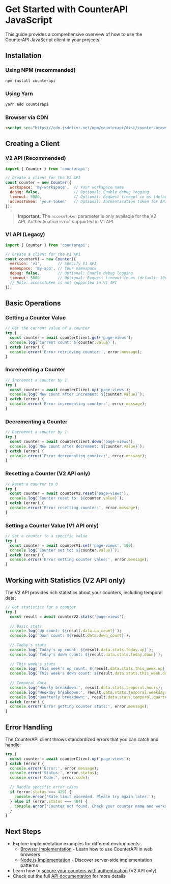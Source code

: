 # Get Started with CounterAPI JavaScript

This guide provides a comprehensive overview of how to use the CounterAPI JavaScript client in your projects.

## Installation

### Using NPM (recommended)

```bash
npm install counterapi
```

### Using Yarn

```bash
yarn add counterapi
```

### Browser via CDN

```html
<script src="https://cdn.jsdelivr.net/npm/counterapi/dist/counter.browser.min.js"></script>
```

## Creating a Client

### V2 API (Recommended)

```javascript
import { Counter } from 'counterapi';

// Create a client for the V2 API
const counter = new Counter({
  workspace: 'my-workspace',  // Your workspace name
  debug: false,               // Optional: Enable debug logging
  timeout: 5000,              // Optional: Request timeout in ms (default: 10000)
  accessToken: 'your-token'   // Optional: Authentication token for API requests (V2 API only)
});
```

> **Important:** The `accessToken` parameter is only available for the V2 API. Authentication is not supported in V1 API.

### V1 API (Legacy)

```javascript
import { Counter } from 'counterapi';

// Create a client for the V1 API
const counterV1 = new Counter({
  version: 'v1',       // Specify V1 API
  namespace: 'my-app', // Your namespace
  debug: false,        // Optional: Enable debug logging
  timeout: 5000        // Optional: Request timeout in ms (default: 10000)
  // Note: accessToken is not supported in V1 API
});
```

## Basic Operations

### Getting a Counter Value

```javascript
// Get the current value of a counter
try {
  const counter = await counterClient.get('page-views');
  console.log(`Current count: ${counter.value}`);
} catch (error) {
  console.error('Error retrieving counter:', error.message);
}
```

### Incrementing a Counter

```javascript
// Increment a counter by 1
try {
  const counter = await counterClient.up('page-views');
  console.log(`New count after increment: ${counter.value}`);
} catch (error) {
  console.error('Error incrementing counter:', error.message);
}
```

### Decrementing a Counter

```javascript
// Decrement a counter by 1
try {
  const counter = await counterClient.down('page-views');
  console.log(`New count after decrement: ${counter.value}`);
} catch (error) {
  console.error('Error decrementing counter:', error.message);
}
```

### Resetting a Counter (V2 API only)

```javascript
// Reset a counter to 0
try {
  const counter = await counterV2.reset('page-views');
  console.log(`Counter reset to: ${counter.value}`);
} catch (error) {
  console.error('Error resetting counter:', error.message);
}
```

### Setting a Counter Value (V1 API only)

```javascript
// Set a counter to a specific value
try {
  const counter = await counterV1.set('page-views', 100);
  console.log(`Counter set to: ${counter.value}`);
} catch (error) {
  console.error('Error setting counter value:', error.message);
}
```

## Working with Statistics (V2 API only)

The V2 API provides rich statistics about your counters, including temporal data:

```javascript
// Get statistics for a counter
try {
  const result = await counterV2.stats('page-views');
  
  // Basic stats
  console.log(`Up count: ${result.data.up_count}`);
  console.log(`Down count: ${result.data.down_count}`);
  
  // Today's stats
  console.log(`Today's up count: ${result.data.stats.today.up}`);
  console.log(`Today's down count: ${result.data.stats.today.down}`);
  
  // This week's stats
  console.log(`This week's up count: ${result.data.stats.this_week.up}`);
  console.log(`This week's down count: ${result.data.stats.this_week.down}`);
  
  // Temporal data
  console.log('Hourly breakdown:', result.data.stats.temporal.hours);
  console.log('Weekday breakdown:', result.data.stats.temporal.weekdays);
  console.log('Quarterly breakdown:', result.data.stats.temporal.quarters);
} catch (error) {
  console.error('Error getting counter stats:', error.message);
}
```

## Error Handling

The CounterAPI client throws standardized errors that you can catch and handle:

```javascript
try {
  const counter = await counterClient.up('page-views');
} catch (error) {
  console.error('Error:', error.message);
  console.error('Status:', error.status);
  console.error('Code:', error.code);
  
  // Handle specific error cases
  if (error.status === 429) {
    console.error('Rate limit exceeded. Please try again later.');
  } else if (error.status === 404) {
    console.error('Counter not found. Check your counter name and workspace.');
  }
}
```

## Next Steps

- Explore implementation examples for different environments:
  - [Browser Implementation](browser.md) - Learn how to use CounterAPI in web browsers
  - [Node.js Implementation](node.md) - Discover server-side implementation patterns
- Learn how to [secure your counters with authentication](../api/authentication.md) (V2 API only)
- Check out the full [API documentation](../api/index.md) for more details 